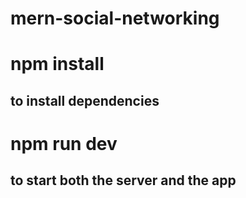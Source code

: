 # mern-social-networking
# npm install
## to install dependencies
# npm run dev
## to start both the server and the app
